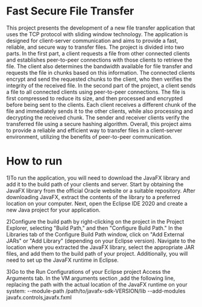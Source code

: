 # Fast Secure File Transfer
This project presents the development of a new file transfer application that uses the TCP protocol with sliding window technology. The application is designed for client-server communication and aims to provide a fast, reliable, and secure way to transfer files. The project is divided into two parts. In the first part, a client requests a file from other connected clients and establishes peer-to-peer connections with those clients to retrieve the file. The client also determines the bandwidth available for file transfer and requests the file in chunks based on this information. The connected clients encrypt and send the requested chunks to the client, who then verifies the integrity of the received file. In the second part of the project, a client sends a file to all connected clients using peer-to-peer connections. The file is first compressed to reduce its size, and then processed and encrypted before being sent to the clients. Each client receives a different chunk of the file and immediately sends it to the other clients, while also processing and decrypting the received chunk. The sender and receiver clients verify the transferred file using a secure hashing algorithm. Overall, this project aims to provide a reliable and efficient way to transfer files in a client-server environment, utilizing the benefits of peer-to-peer communication.

# How to run 
1)To run the application, you will need to download the JavaFX library and add it to the build path of your clients and server. Start by obtaining the JavaFX library from the official Oracle website or a suitable repository.
 After downloading JavaFX, extract the contents of the library to a preferred location on your computer. Next, open the Eclipse IDE 2020 and create a new Java project for your application.
 
2)Configure the build path by right-clicking on the project in the Project Explorer, selecting "Build Path," and then "Configure Build Path." In the Libraries tab of the Configure Build Path window, click on "Add External JARs" or "Add Library" (depending on your Eclipse version).
 Navigate to the location where you extracted the JavaFX library, select the appropriate JAR files, and add them to the build path of your project. Additionally, you will need to set up the JavaFX runtime in Eclipse.

3)Go to the Run Configurations of your Eclipse project  Access the Arguments tab. In the VM arguments section ,add the following line, replacing the path with the actual location of the JavaFX runtime on your system:
                    --module-path /path/to/javafx-sdk-VERSION/lib --add-modules javafx.controls,javafx.fxml


